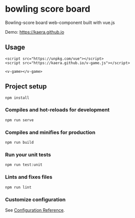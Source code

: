 # bowling score board

Bowling-score board web-component built with vue.js

Demo: https://kaera.github.io

## Usage

```
<script src="https://unpkg.com/vue"></script>
<script src="https://kaera.github.io/v-game.js"></script>

<v-game></v-game>
```

## Project setup

```
npm install
```

### Compiles and hot-reloads for development

```
npm run serve
```

### Compiles and minifies for production

```
npm run build
```

### Run your unit tests

```
npm run test:unit
```

### Lints and fixes files

```
npm run lint
```

### Customize configuration

See [Configuration Reference](https://cli.vuejs.org/config/).
